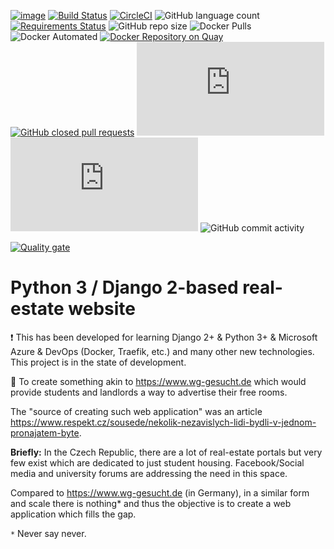 [![image](https://img.shields.io/github/license/dmpe/django-wohn)](https://github.com/dmpe/django-wohn/LICENSE)
[![Build Status](https://johnmalc.visualstudio.com/DJango-Wohn/_apis/build/status/dmpe.django-wohn?branchName=master)](https://johnmalc.visualstudio.com/DJango-Wohn/_build/latest?definitionId=7&branchName=master)
[![CircleCI](https://circleci.com/gh/dmpe/django-wohn/tree/master.svg?style=svg)](https://circleci.com/gh/dmpe/django-wohn/tree/master)
![GitHub language count](https://img.shields.io/github/languages/count/dmpe/django-wohn)
[![Requirements Status](https://requires.io/github/dmpe/django-wohn/requirements.svg?branch=master)](https://requires.io/github/dmpe/django-wohn/requirements/?branch=master)
![GitHub repo size](https://img.shields.io/github/repo-size/dmpe/django-wohn)
![Docker Pulls](https://img.shields.io/docker/pulls/f789gh/django-wohn)
![Docker Automated](https://img.shields.io/docker/automated/f789gh/django-wohn)
[![Docker Repository on Quay](https://quay.io/repository/dmpe/django-wohn-frontend/status "Docker Repository on Quay")](https://quay.io/repository/dmpe/django-wohn-frontend)
[![GitHub closed pull requests](https://img.shields.io/github/issues-pr-closed-raw/dmpe/django-wohn)](https://github.com/dmpe/django-wohn/pulls?q=is%3Apr+is%3Aclosed)
[![HSTS Domain](https://img.shields.io/hsts/preload/monitor.melive.xyz)](https://dev.ssllabs.com/ssltest/analyze.html?d=monitor.melive.xyz&hideResults=on)
![Mozilla HTTP Observatory Grade](https://img.shields.io/mozilla-observatory/grade-score/monitor.melive.xyz?publish)
![GitHub commit activity](https://img.shields.io/github/commit-activity/w/dmpe/django-wohn)

[![Quality gate](https://sonarcloud.io/api/project_badges/quality_gate?project=dmpe_django-wohn)](https://sonarcloud.io/dashboard?id=dmpe_django-wohn)

# Python 3 / Django 2-based real-estate website

:heavy_exclamation_mark: This has been developed for learning Django 2+ & Python 3+ & Microsoft Azure & DevOps (Docker, Traefik, etc.) and many other new technologies.
This project is in the state of development.

:triangular_flag_on_post: To create something akin to <https://www.wg-gesucht.de> which would provide students and landlords a way to advertise their free rooms.

The "source of creating such web application" was an article <https://www.respekt.cz/sousede/nekolik-nezavislych-lidi-bydli-v-jednom-pronajatem-byte>.

**Briefly:** In the Czech Republic, there are a lot of real-estate portals but very few exist which are dedicated to just student housing.
Facebook/Social media and university forums are addressing the need in this space.

Compared to <https://www.wg-gesucht.de> (in Germany), in a similar form and scale there is nothing* and thus the objective is to create a web application which fills the gap.

`*` Never say never.
